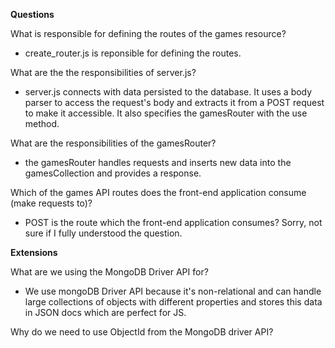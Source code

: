 **Questions**

What is responsible for defining the routes of the games resource?
 - create_router.js is reponsible for defining the routes.

What are the the responsibilities of server.js?
- server.js connects with data persisted to the database. It uses a body parser to access the request's body and extracts it from a POST request to make it accessible. It also specifies the gamesRouter with the use method.


What are the responsibilities of the gamesRouter?
- the gamesRouter handles requests and inserts new data into the gamesCollection and provides a response.

Which of the games API routes does the front-end application consume (make requests to)?
- POST is the route which the front-end application consumes? Sorry, not sure if I fully understood the question.



**Extensions**

What are we using the MongoDB Driver API for?
- We use mongoDB Driver API because it's non-relational and can handle large collections of objects with different properties and stores this data in JSON docs which are perfect for JS. 

Why do we need to use ObjectId from the MongoDB driver API?
